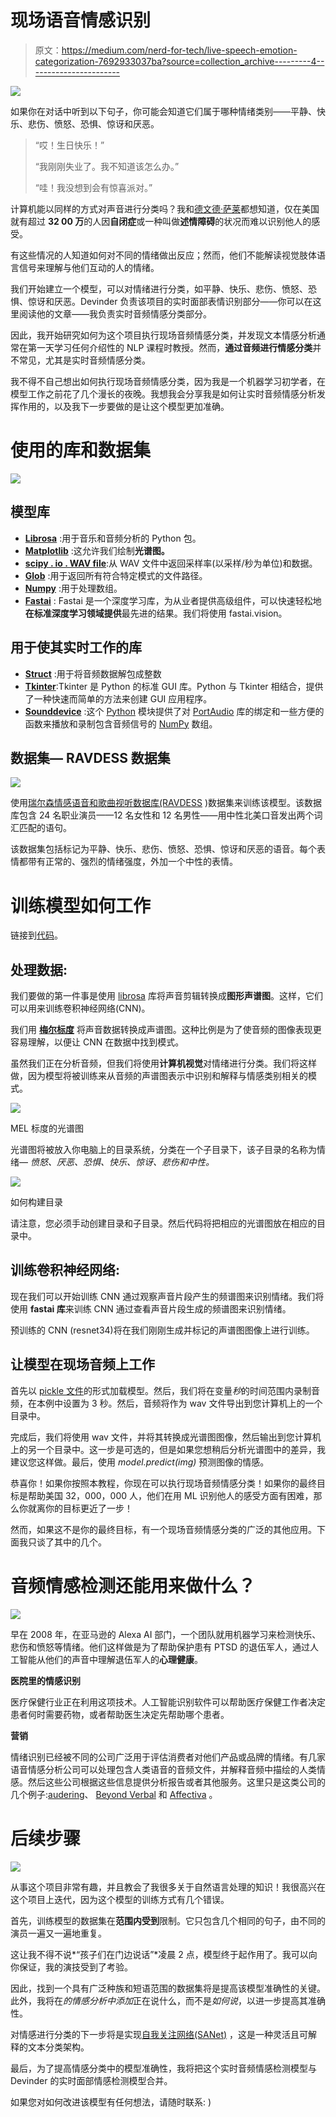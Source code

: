 # 现场语音情感识别

> 原文：<https://medium.com/nerd-for-tech/live-speech-emotion-categorization-7692933037ba?source=collection_archive---------4----------------------->

![](img/828bf8bfc7e99f6813e72f75db5bd0eb.png)

如果你在对话中听到以下句子，你可能会知道它们属于哪种情绪类别——平静、快乐、悲伤、愤怒、恐惧、惊讶和厌恶。

> “哎！生日快乐！”
> 
> “我刚刚失业了。我不知道该怎么办。”
> 
> “哇！我没想到会有惊喜派对。”

计算机能以同样的方式对声音进行分类吗？我和[德文德·萨莱](https://www.linkedin.com/in/devinder-sarai/)都想知道，仅在美国就有超过 **32 00 万**的人因**自闭症**或一种叫做**述情障碍**的状况而难以识别他人的感受。

有这些情况的人知道如何对不同的情绪做出反应；然而，他们不能解读视觉肢体语言信号来理解与他们互动的人的情绪。

我们开始建立一个模型，可以对情绪进行分类，如平静、快乐、悲伤、愤怒、恐惧、惊讶和厌恶。Devinder 负责该项目的实时面部表情识别部分——你可以在这里阅读他的文章——我负责实时音频情感分类部分。

因此，我开始研究如何为这个项目执行现场音频情感分类，并发现文本情感分析通常在第一天学习任何介绍性的 NLP 课程时教授。然而，**通过音频进行情感分类**并不常见，尤其是实时音频情感分类。

我不得不自己想出如何执行现场音频情感分类，因为我是一个机器学习初学者，在模型工作之前花了几个漫长的夜晚。我想我会分享我是如何让实时音频情感分析发挥作用的，以及我下一步要做的是让这个模型更加准确。

# 使用的库和数据集

![](img/9ee10d34aec537faf5a52cc8a4455ca5.png)

## **模型库**

*   [**Librosa**](https://librosa.org/) :用于音乐和音频分析的 Python 包。
*   [**Matplotlib**](https://matplotlib.org/) :这允许我们绘制**光谱图。**
*   [**scipy . io . WAV file**](https://docs.scipy.org/doc/scipy-0.14.0/reference/generated/scipy.io.wavfile.read.html):从 WAV 文件中返回采样率(以采样/秒为单位)和数据。
*   [**Glob**](https://docs.python.org/3/library/glob.html) :用于返回所有符合特定模式的文件路径。
*   [**Numpy**](https://numpy.org/) :用于处理数组。
*   [**Fastai**](https://www.fast.ai/) : Fastai 是一个深度学习库，为从业者提供高级组件，可以快速轻松地**在标准深度学习领域提供**最先进的结果。我们将使用 fastai.vision。

## **用于使其实时工作的库**

*   [**Struct**](https://docs.python.org/3/library/struct.html) :用于将音频数据解包成整数
*   [**Tkinter**](https://docs.python.org/3/library/tkinter.html):Tkinter 是 Python 的标准 GUI 库。Python 与 Tkinter 相结合，提供了一种快速而简单的方法来创建 GUI 应用程序。
*   [**Sounddevice**](https://python-sounddevice.readthedocs.io/en/0.4.1/) :这个 [Python](https://www.python.org/) 模块提供了对 [PortAudio](http://www.portaudio.com/) 库的绑定和一些方便的函数来播放和录制包含音频信号的 [NumPy](https://numpy.org/) 数组。

## **数据集—** RAVDESS **数据集**

![](img/31cebbc37feeaf095ad6c6817fed9bc3.png)

使用[瑞尔森情感语音和歌曲视听数据库(RAVDESS](https://zenodo.org/record/1188976#.YGtIDEhKgY0) )数据集来训练该模型。该数据库包含 24 名职业演员——12 名女性和 12 名男性——用中性北美口音发出两个词汇匹配的语句。

该数据集包括标记为平静、快乐、悲伤、愤怒、恐惧、惊讶和厌恶的语音。每个表情都带有正常的、强烈的情绪强度，外加一个中性的表情。

# 训练模型如何工作

链接到[代码](https://colab.research.google.com/drive/17JebI-YhfJHjBaLN9Y_aJss8SK0o_eyD?usp=sharing)。

## **处理数据:**

我们要做的第一件事是使用 [librosa](https://librosa.org/) 库将声音剪辑转换成**图形声谱图**。这样，它们可以用来训练卷积神经网络(CNN)。

我们用 [**梅尔标度**](https://en.wikipedia.org/wiki/Mel_scale) 将声音数据转换成声谱图。这种比例是为了使音频的图像表现更容易理解，以便让 CNN 在数据中找到模式。

虽然我们正在分析音频，但我们将使用**计算机视觉**对情绪进行分类。我们将这样做，因为模型将被训练来从音频的声谱图表示中识别和解释与情感类别相关的模式。

![](img/2d9b7ff326eca49f0db5fba4be543068.png)

MEL 标度的光谱图

光谱图将被放入你电脑上的目录系统，分类在一个子目录下，该子目录的名称为情绪— *愤怒、厌恶、恐惧、快乐、惊讶、悲伤和中性。*

![](img/3e7a87c839a786ebb5da7493b30a1802.png)

如何构建目录

请注意，您必须手动创建目录和子目录。然后代码将把相应的光谱图放在相应的目录中。

## **训练卷积神经网络:**

现在我们可以开始训练 CNN 通过观察声音片段产生的频谱图来识别情绪。我们将使用 **fastai 库**来训练 CNN 通过查看声音片段生成的频谱图来识别情绪。

预训练的 CNN (resnet34)将在我们刚刚生成并标记的声谱图图像上进行训练。

## **让模型在现场音频上工作**

首先以 [pickle 文件](https://docs.python.org/3/library/pickle.html)的形式加载模型。然后，我们将在变量*秒*的时间范围内录制音频，在本例中设置为 3 秒。然后，音频将作为 wav 文件导出到您计算机上的一个目录中。

完成后，我们将使用 wav 文件，并将其转换成光谱图图像，然后输出到您计算机上的另一个目录中。这一步是可选的，但是如果您想稍后分析光谱图中的差异，我建议您这样做。最后，使用 *model.predict(img)* 预测图像的情感。

恭喜你！如果你按照本教程，你现在可以执行现场音频情感分类！如果你的最终目标是帮助美国 32，000，000 人，他们在用 ML 识别他人的感受方面有困难，那么你就离你的目标更近了一步！

然而，如果这不是你的最终目标，有一个现场音频情感分类的广泛的其他应用。下面我只谈了其中的几个。

# 音频情感检测还能用来做什么？

![](img/0687c0e29530f4517555887c68379403.png)

早在 2008 年，在亚马逊的 Alexa AI 部门，一个团队就用机器学习来检测快乐、悲伤和愤怒等情绪。他们这样做是为了帮助保护患有 PTSD 的退伍军人，通过人工智能从他们的声音中理解退伍军人的**心理健康**。

**医院里的情感识别**

医疗保健行业正在利用这项技术。人工智能识别软件可以帮助医疗保健工作者决定患者何时需要药物，或者帮助医生决定先帮助哪个患者。

**营销**

情绪识别已经被不同的公司广泛用于评估消费者对他们产品或品牌的情绪。有几家语音情感分析公司可以处理包含人类语音的音频文件，并解释音频中描绘的人类情感。然后这些公司根据这些信息提供分析报告或者其他服务。这里只是这类公司的几个例子:[audering](https://www.audeering.com)、 [Beyond Verbal](http://www.beyondverbal.com) 和 [Affectiva](https://www.affectiva.com) 。

# 后续步骤

![](img/020f7f4420da6d89e2cf23f7da26c679.png)

从事这个项目非常有趣，并且教会了我很多关于自然语言处理的知识！我很高兴在这个项目上迭代，因为这个模型的训练方式有几个错误。

首先，训练模型的数据集在**范围内受到**限制。它只包含几个相同的句子，由不同的演员一遍又一遍地重复。

这让我不得不说*“孩子们在门边说话”*凌晨 2 点，模型终于起作用了。我可以向你保证，我的演技受到了考验。

因此，找到一个具有广泛种族和短语范围的数据集将是提高该模型准确性的关键。此外，我将在*的情感分析中添加*正在说什么，而不是*如何说*，以进一步提高其准确性。

对情感进行分类的下一步将是实现[自我关注网络(SANet)](https://www.aclweb.org/anthology/W18-5429.pdf) ，这是一种灵活且可解释的文本分类架构。

最后，为了提高情感分类中的模型准确性，我将把这个实时音频情感检测模型与 Devinder 的实时面部情感检测模型合并。

如果您对如何改进该模型有任何想法，请随时联系: )
